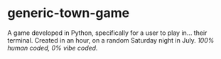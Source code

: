 # generic-town-game
A game developed in Python, specifically for a user to play in... their terminal. 
Created in an hour, on a random Saturday night in July.
*100% human coded, 0% vibe coded.*
